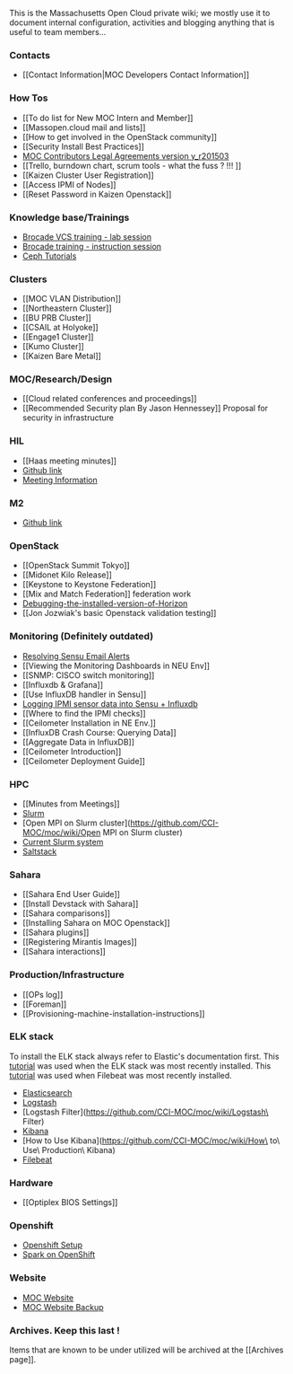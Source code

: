 This is the Massachusetts Open Cloud private wiki; we mostly use it to document internal configuration, activities and blogging anything that is useful to team members...

### Contacts
* [[Contact Information|MOC Developers Contact Information]]

### How Tos
* [[To do list for New MOC Intern and Member]]
* [[Massopen.cloud mail and lists]]
* [[How to get involved in the OpenStack community]]
* [[Security Install Best Practices]]
* [MOC Contributors Legal Agreements version y_r201503](https://drive.google.com/folderview?id=0B3HZEpE-A8qadWVpY2piSjdYdXc&usp=sharing)
* [[Trello, burndown chart, scrum tools - what the fuss ? !!! ]]
* [[Kaizen Cluster User Registration]]
* [[Access IPMI of Nodes]]
* [[Reset Password in Kaizen Openstack]]

### Knowledge base/Trainings
* [Brocade  VCS training - lab session](https://github.com/CCI-MOC/moc/wiki/VCS_Lab.pptx.pdf)
* [Brocade training - instruction session](https://github.com/CCI-MOC/moc/wiki/VCS_Training_01.pdf)
* [Ceph Tutorials](https://github.com/CCI-MOC/moc/wiki/Ceph-Tutorials)

### Clusters
* [[MOC VLAN Distribution]]
* [[Northeastern Cluster]]
* [[BU PRB Cluster]]
* [[CSAIL at Holyoke]]
* [[Engage1 Cluster]]
* [[Kumo Cluster]]
* [[Kaizen Bare Metal]]

### MOC/Research/Design
* [[Cloud related conferences and proceedings]]
* [[Recommended Security plan By Jason Hennessey]]  Proposal for security in infrastructure

### HIL
* [[Haas meeting minutes]]
* [Github link](https://github.com/CCI-MOC/hil)
* [Meeting Information](https://github.com/CCI-MOC/moc/wiki/HIL-Meeting-Information)

### M2
* [Github link](https://github.com/CCI-MOC/m2)

### OpenStack
* [[OpenStack Summit Tokyo]]
* [[Midonet Kilo Release]]
* [[Keystone to Keystone Federation]]
* [[Mix and Match Federation]] federation work
* [Debugging-the-installed-version-of-Horizon](https://github.com/CCI-MOC/moc-public/wiki/Debugging-the-installed-version-of-Horizon)
* [[Jon Jozwiak's basic Openstack validation testing]]

### Monitoring (Definitely outdated)
* [Resolving Sensu Email Alerts](https://github.com/CCI-MOC/moc/wiki/Email-Alerting-in-Sensu)
* [[Viewing the Monitoring Dashboards in NEU Env]]
* [[SNMP: CISCO switch monitoring]]
* [[Influxdb & Grafana]]
* [[Use InfluxDB handler in Sensu]]
* [Logging IPMI sensor data into Sensu + Influxdb](https://github.com/CCI-MOC/moc/wiki/Logging-IPMI-sensor-data-into-Sensu---Influxdb)
* [[Where to find the IPMI checks]]
* [[Ceilometer Installation in NE Env.]]
* [[InfluxDB Crash Course: Querying Data]]
* [[Aggregate Data in InfluxDB]]
* [[Ceilometer Introduction]]
* [[Ceilometer Deployment Guide]]

### HPC
* [[Minutes from Meetings]]
* [Slurm](https://github.com/CCI-MOC/moc/wiki/Slurm)
* [Open MPI on Slurm cluster](https://github.com/CCI-MOC/moc/wiki/Open MPI on Slurm cluster)
* [Current Slurm system](https://github.com/CCI-MOC/moc/wiki/Current-Slurm-deployment-system)
* [Saltstack](https://github.com/CCI-MOC/moc/wiki/Salt)

### Sahara
* [[Sahara End User Guide]]
* [[Install Devstack with Sahara]]
* [[Sahara comparisons]]
* [[Installing Sahara on MOC Openstack]]
* [[Sahara plugins]]
* [[Registering Mirantis Images]]
* [[Sahara interactions]]

### Production/Infrastructure
* [[OPs log]]
* [[Foreman]]
* [[Provisioning-machine-installation-instructions]]

### ELK stack
To install the ELK stack always refer to Elastic's documentation first. This [tutorial](https://www.elastic.co/guide/en/beats/libbeat/current/getting-started.html#getting-started) was used when the ELK stack was most recently installed. This [tutorial](https://www.elastic.co/guide/en/beats/filebeat/current/filebeat-getting-started.html) was used when Filebeat was most recently installed.
* [Elasticsearch](https://github.com/CCI-MOC/moc/wiki/Elasticsearch)
* [Logstash](https://github.com/CCI-MOC/moc/wiki/Logstash)
* [Logstash Filter](https://github.com/CCI-MOC/moc/wiki/Logstash\ Filter)
* [Kibana](https://github.com/CCI-MOC/moc/wiki/Kibana)
* [How to Use Kibana](https://github.com/CCI-MOC/moc/wiki/How\ to\ Use\ Production\ Kibana)
* [Filebeat](https://github.com/CCI-MOC/moc/wiki/Filebeat)


### Hardware
* [[Optiplex BIOS Settings]]

### Openshift
* [Openshift Setup ](https://github.com/CCI-MOC/moc/wiki/Openshift-Setup)
* [Spark on OpenShift](https://github.com/CCI-MOC/moc/wiki/Openshift-Spark)

### Website
* [MOC Website](https://github.com/CCI-MOC/moc/wiki/MOC-Website)
* [MOC Website Backup](https://github.com/CCI-MOC/moc/wiki/MOC-Website-Backup)

### Archives. Keep this last !
Items that are known to be under utilized will be archived at the [[Archives page]].
